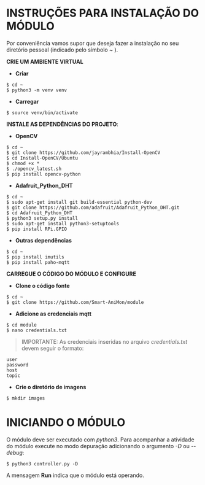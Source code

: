 # INSTRUÇÕES PARA INSTALAÇÃO DO MÓDULO

Por conveniência vamos supor que deseja fazer a instalação no seu diretório pessoal (indicado pelo símbolo ~ ).

**CRIE UM AMBIENTE VIRTUAL**

- **Criar**
~~~
$ cd ~
$ python3 -m venv venv
~~~
- **Carregar**
~~~
$ source venv/bin/activate
~~~

**INSTALE AS DEPENDÊNCIAS DO PROJETO**:

- **OpenCV**
~~~
$ cd ~
$ git clone https://github.com/jayrambhia/Install-OpenCV
$ cd Install-OpenCV/Ubuntu
$ chmod +x *
$ ./opencv_latest.sh
$ pip install opencv-python
~~~

- **Adafruit_Python_DHT**
~~~
$ cd ~
$ sudo apt-get install git build-essential python-dev
$ git clone https://github.com/adafruit/Adafruit_Python_DHT.git
$ cd Adafruit_Python_DHT
$ python3 setup.py install
$ sudo apt-get install python3-setuptools
$ pip install RPi.GPIO
~~~

- **Outras dependências**
~~~
$ cd ~
$ pip install imutils
$ pip install paho-mqtt
~~~

**CARREGUE O CÓDIGO DO MÓDULO E CONFIGURE**

- **Clone o código fonte**
~~~
$ cd ~
$ git clone https://github.com/Smart-AniMon/module
~~~

- **Adicione as credenciais mqtt**
~~~
$ cd module
$ nano credentials.txt
~~~
>IMPORTANTE: As credenciais inseridas no arquivo _credentials.txt_ devem seguir o formato:
~~~
user
password
host
topic
~~~

- **Crie o diretório de imagens**
~~~
$ mkdir images
~~~

# INICIANDO O MÓDULO

O módulo deve ser executado com _python3_. Para acompanhar a atividade do módulo execute no modo depuração adicionando o argumento _-D_ ou _--debug_:
~~~
$ python3 controller.py -D
~~~
A mensagem **Run** indica que o módulo está operando. 
